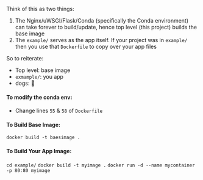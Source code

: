 Think of this as two things:
1. The Nginx/uWSGI/Flask/Conda (specifically the Conda environment) can take forever to build/update, hence top level (this project) builds the base image
2. The `example/` serves as the app itself. If your project was in `example/` then you use that `Dockerfile` to copy over your app files

So to reiterate:
* Top level: base image
* `exmample/`: you app
* dogs: :dog:

#### To modify the conda env:
* Change lines `55` & `58` of `Dockerfile`

#### To Build Base Image:
`docker build -t baesimage .`

#### To Build Your App Image:
`cd example/`
`docker build -t myimage .`
`docker run -d --name mycontainer -p 80:80 myimage`

